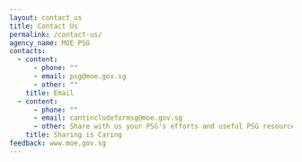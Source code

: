 ```yaml
---
layout: contact_us
title: Contact Us
permalink: /contact-us/
agency_name: MOE PSG
contacts:
  - content:
      - phone: ""
      - email: psg@moe.gov.sg
      - other: ""
    title: Email
  - content:
      - phone: ""
      - email: cantincludeformsg@moe.gov.sg
      - other: Share with us your PSG's efforts and useful PSG resources here.
    title: Sharing is Caring
feedback: www.moe.gov.sg
---
```

